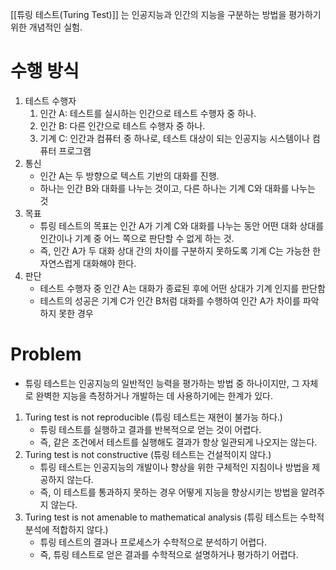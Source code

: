 
[[튜링 테스트(Turing Test)]] 는 인공지능과 인간의 지능을 구분하는 방법을 평가하기 위한 개념적인 실험.

# 수행 방식

1. 테스트 수행자
	1. 인간 A: 테스트를 실시하는 인간으로 테스트 수행자 중 하나.
	2. 인간 B: 다른 인간으로 테스트 수행자 중 하나.
	3. 기계 C: 인간과 컴퓨터 중 하나로, 테스트 대상이 되는 인공지능 시스템이나 컴퓨터 프로그램
2. 통신
	- 인간 A는 두 방향으로 텍스트 기반의 대화를 진행.
	- 하나는 인간 B와 대화를 나누는 것이고, 다른 하나는 기계 C와 대화를 나누는 것
3. 목표
	- 튜링 테스트의 목표는 인간 A가 기계 C와 대화를 나누는 동안 어떤 대화 상대를 인간이나 기계 중 어느 쪽으로 판단할 수 없게 하는 것.
	- 즉, 인간 A가 두 대화 상대 간의 차이를 구분하지 못하도록 기계 C는 가능한 한 자연스럽게 대화해야 한다.
4. 판단
	- 테스트 수행자 중 인간 A는 대화가 종료된 후에 어떤 상대가 기계 인지를 판단함
	- 테스트의 성공은 기계 C가 인간 B처럼 대화를 수행하여 인간 A가 차이를 파악하지 못한 경우

# Problem

- 튜링 테스트는 인공지능의 일반적인 능력을 평가하는 방법 중 하나이지만, 그 자체로 완벽한 지능을 측정하거나 개발하는 데 사용하기에는 한계가 있다.

1. Turing test is not reproducible (튜링 테스트는 재현이 불가능 하다.)
	- 튜링 테스트를 실행하고 결과를 반복적으로 얻는 것이 어렵다.
	- 즉, 같은 조건에서 테스트를 실행해도 결과가 항상 일관되게 나오지는 않는다.
2.  Turing test is not constructive (튜링 테스트는 건설적이지 않다.)
	- 튜링 테스트는 인공지능의 개발이나 향상을 위한 구체적인 지침이나 방법을 제공하지 않는다.
	- 즉, 이 테스트를 통과하지 못하는 경우 어떻게 지능을 향상시키는 방법을 알려주지 않는다.
3. Turing test is not amenable to mathematical analysis (튜링 테스트는 수학적 분석에 적합하지 않다.)
	- 튜링 테스트의 결과나 프로세스가 수학적으로 분석하기 어렵다.
	- 즉, 튜링 테스트로 얻은 결과를 수학적으로 설명하거나 평가하기 어렵다.

